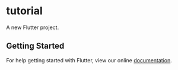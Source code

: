 # tutorial

A new Flutter project.

## Getting Started

For help getting started with Flutter, view our online
[documentation](http://flutter.io/).
